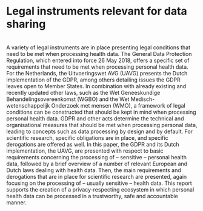 # Legal instruments relevant for data sharing

</br>
A variety of legal instruments are in place presenting legal conditions that need to be met when processing health data. The General Data Protection Regulation, which entered into force 26 May 2018, offers a specific set of requirements that need to be met when processing personal health data. For the Netherlands, the Uitvoeringswet AVG (UAVG) presents the Dutch implementation of the GDPR, among others detailing issues the GDPR leaves open to Member States. In combination with already existing and recently updated other laws, such as the Wet Geneeskundige Behandelingsovereenkomst (WGBO) and the Wet Medisch-wetenschappelijk Onderzoek met mensen (WMO), a framework of legal conditions can be constructed that should be kept in mind when processing personal health data. GDPR and other acts determine the technical and organisational measures that should be met when processing personal data, leading to concepts such as data processing by design and by default. For scientific research, specific obligations are in place, and specific derogations are offered as well. 
In this paper, the GDPR and its Dutch implementation, the UAVG, are presented with respect to basic requirements concerning the processing of – sensitive – personal health data, followed by a brief overview of a number of relevant European and Dutch laws dealing with health data. Then, the main requirements and derogations that are in place for scientific research are presented, again focusing on the processing of – usually sensitive – health data. This report supports the creation of a privacy-respecting ecosystem in which personal health data can be processed in a trustworthy, safe and accountable manner. 
